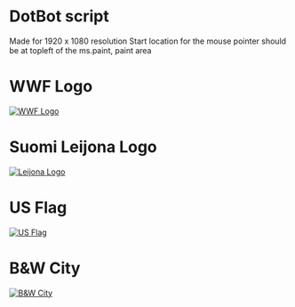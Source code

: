 # DotBot script
Made for 1920 x 1080 resolution
Start location for the mouse pointer should be at topleft of the ms.paint, paint area


# WWF Logo
[![WWF Logo](https://img.youtube.com/vi/V34DlQ4FXSg/0.jpg)](https://www.youtube.com/watch?v=V34DlQ4FXSg)

# Suomi Leijona Logo
[![Leijona Logo](https://img.youtube.com/vi/4xoD6U100zQ/0.jpg)](https://www.youtube.com/watch?v=4xoD6U100zQ)

# US Flag
[![US Flag](https://img.youtube.com/vi/kOT8PlQIDq0/0.jpg)](https://www.youtube.com/watch?v=kOT8PlQIDq0)

# B&W City
[![B&W City](https://img.youtube.com/vi/-XMKfWI1SCA/0.jpg)](https://www.youtube.com/watch?v=-XMKfWI1SCA)
